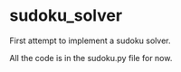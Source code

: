 # sudoku_solver
First attempt to implement a sudoku solver.

All the code is in the sudoku.py file for now.